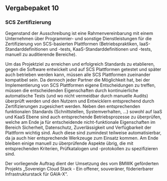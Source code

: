 ## Vergabepaket 10

### SCS Zertifizierung
Gegenstand der Ausschreibung ist eine Rahmenvereinbarung mit einem Unter­nehmen über Programmier- und sonstige Dienstleistungen für die Zertifizierung von SCS-basierten Plattformen (Betriebspraktiken, IaaS-Standarddefinitionen und -tests, KaaS-Standarddefinitionen und -tests, manuell zu auditierende Bereiche).

Um das Projektziel zu erreichen und erfolgreich Standards zu etablieren, gegen die Software entwickelt und auf SCS Plattformen getestet und später auch betrieben werden kann, müssen alle SCS Plattformen zueinander kompatibel sein. Da dennoch jeder Partner die Möglichkeit hat, bei der Implementierung von SCS Plattformen eigene Entscheidungen zu treffen, müssen die entscheidenden Eigenschaften durch kontinuierliche automatische Tests (und wo nicht vermeidbar durch manuelle Audits) überprüft werden und den Nutzern und Entwicklern entsprechend durch Zertifizierungen zugesichert werden. Neben den entsprechenden funktionalen Standards (Schnittstellen, Systemverhalten, …) sowohl auf IaaS und KaaS Ebene sind auch entsprechende Betriebsprozesse zu überprüfen, welche am Ende ja für entscheidende nicht-funktionale Eigenschaften im Bereich Sicherheit, Datenschutz, Zuverlässigkeit und Verfügbarkeit der Plattform wichtig sind. Auch diese sind zumindest teilweise automatisierbar, da ja auch hier entsprechende Werkzeuge zum Einsatz kommen. Am Ende bleiben einige manuell zu überprüfende Aspekte übrig, die mit entsprechenden Kriterien, Prüfkatalogen und -protokollen zu spezifizieren sind.

Der vorliegende Auftrag dient der Umsetzung des vom BMWK geförderten Projekts „Sovereign Cloud Stack - Ein offener, souveräner, föderierbarer Infrastruktur­stack für GAIA-X“.